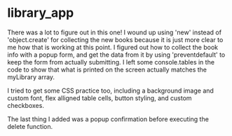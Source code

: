 # library_app

There was a lot to figure out in this one! I wound up using 'new' instead of 'object.create' for collecting the new books because it is just more clear to me how that is working at this point. I figured out how to collect the book info with a popup form, and get the data from it by using 'preventdefault' to keep the form from actually submitting. I left some console.tables in the code to show that what is printed on the screen actually matches the myLibrary array.

I tried to get some CSS practice too, including a background image and custom font, flex alligned table cells, button styling, and custom checkboxes.

The last thing I added was a popup confirmation before executing the delete function.
 
